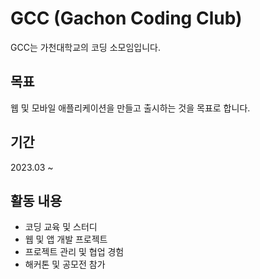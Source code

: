 # GCC (Gachon Coding Club)

GCC는 가천대학교의 코딩 소모임입니다.

## 목표

웹 및 모바일 애플리케이션을 만들고 출시하는 것을 목표로 합니다.

## 기간

2023.03 ~

## 활동 내용

- 코딩 교육 및 스터디
- 웹 및 앱 개발 프로젝트
- 프로젝트 관리 및 협업 경험
- 해커톤 및 공모전 참가
